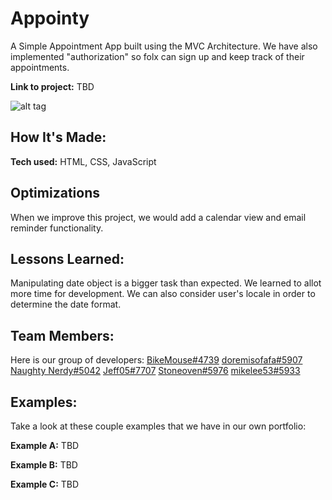 # Appointy

A Simple Appointment App built using the MVC Architecture. We have also implemented "authorization" so folx can sign up and keep track of their appointments.

**Link to project:** TBD

![alt tag](https://i.ibb.co/092bbtB/appointy-home.png)

## How It's Made:

**Tech used:** HTML, CSS, JavaScript


## Optimizations

When we improve this project, we would add a calendar view and email reminder functionality.

## Lessons Learned:

Manipulating date object is a bigger task than expected. We learned to allot more time for development. We can also consider user's locale in order to determine the date format.

## Team Members:
Here is our group of developers:
[BikeMouse#4739](https://github.com/BikeMouse)
[doremisofafa#5907](https://github.com/annakimdev)
[Naughty Nerdy#5042](https://github.com/charlestravismoore)
[Jeff05#7707](https://github.com/jefrey05)
[Stoneoven#5976](https://github.com/donovanlnguyen)
[mikelee53#5933](https://github.com/michaeldevlee)

## Examples:
Take a look at these couple examples that we have in our own portfolio:

**Example A:** TBD

**Example B:** TBD

**Example C:** TBD


